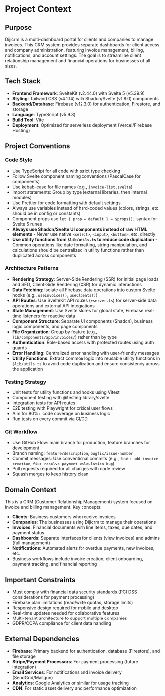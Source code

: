 # Project Context

## Purpose

Dijicrm is a multi-dashboard portal for clients and companies to manage invoices. This CRM system provides separate dashboards for client access and company administration, featuring invoice management, billing, notifications, and account settings. The goal is to streamline client relationship management and financial operations for businesses of all sizes.

## Tech Stack

- **Frontend Framework**: SvelteKit (v2.44.0) with Svelte 5 (v5.39.9)
- **Styling**: Tailwind CSS (v4.1.14) with Shadcn/Svelte (v1.8.0) components
- **Backend/Database**: Firebase (v12.3.0) for authentication, Firestore, and storage
- **Language**: TypeScript (v5.9.3)
- **Build Tool**: Vite
- **Deployment**: Optimized for serverless deployment (Vercel/Firebase Hosting)

## Project Conventions

### Code Style

- Use TypeScript for all code with strict type checking
- Follow Svelte component naming conventions (PascalCase for components)
- Use kebab-case for file names (e.g., `invoice-list.svelte`)
- Import statements: Group by type (external libraries, then internal modules)
- Use Prettier for code formatting with default settings
- Always use variables instead of hard-coded values (colors, strings, etc. should be in config or constants)
- Component props use `let { prop = default } = $props();` syntax for Svelte 5 runes
- **Always use Shadcn/Svelte UI components instead of raw HTML elements** - Never use native `<select>`, `<input>`, `<button>`, etc. directly
- **Use utility functions from `$lib/utils.ts` to reduce code duplication** - Common operations like date formatting, string manipulation, and calculations should be centralized in utility functions rather than duplicated across components

### Architecture Patterns

- **Rendering Strategy**: Server-Side Rendering (SSR) for initial page loads and SEO, Client-Side Rendering (CSR) for dynamic interactions
- **Data Fetching**: Isolate all Firebase data operations into custom Svelte hooks (e.g., `useInvoices()`, `useClients()`)
- **API Routes**: Use SvelteKit API routes (`+server.ts`) for server-side data operations and external API integrations
- **State Management**: Use Svelte stores for global state, Firebase real-time listeners for reactive data
- **Component Structure**: Separate UI components (Shadcn), business logic components, and page components
- **File Organization**: Group by feature (e.g., `lib/components/app/invoices/`) rather than by type
- **Authentication**: Role-based access with protected routes using auth guards
- **Error Handling**: Centralized error handling with user-friendly messages
- **Utility Functions**: Extract common logic into reusable utility functions in `$lib/utils.ts` to avoid code duplication and ensure consistency across the application

### Testing Strategy

- Unit tests for utility functions and hooks using Vitest
- Component testing with @testing-library/svelte
- Integration tests for API routes
- E2E testing with Playwright for critical user flows
- Aim for 80%+ code coverage on business logic
- Run tests on every commit via CI/CD

### Git Workflow

- Use GitHub Flow: main branch for production, feature branches for development
- Branch naming: `feature/description`, `bugfix/issue-number`
- Commit messages: Use conventional commits (e.g., `feat: add invoice creation`, `fix: resolve payment calculation bug`)
- Pull requests required for all changes with code review
- Squash merges to keep history clean

## Domain Context

This is a CRM (Customer Relationship Management) system focused on invoice and billing management. Key concepts:

- **Clients**: Business customers who receive invoices
- **Companies**: The businesses using Dijicrm to manage their operations
- **Invoices**: Financial documents with line items, taxes, due dates, and payment status
- **Dashboards**: Separate interfaces for clients (view invoices) and admins (full management)
- **Notifications**: Automated alerts for overdue payments, new invoices, etc.
- Business workflows include invoice creation, client onboarding, payment tracking, and financial reporting

## Important Constraints

- Must comply with financial data security standards (PCI DSS considerations for payment processing)
- Firebase plan limitations (read/write quotas, storage limits)
- Responsive design required for mobile and desktop
- Real-time updates needed for collaborative features
- Multi-tenant architecture to support multiple companies
- GDPR/CCPA compliance for client data handling

## External Dependencies

- **Firebase**: Primary backend for authentication, database (Firestore), and file storage
- **Stripe/Payment Processors**: For payment processing (future integration)
- **Email Services**: For notifications and invoice delivery (SendGrid/Mailgun)
- **Analytics**: Google Analytics or similar for usage tracking
- **CDN**: For static asset delivery and performance optimization
